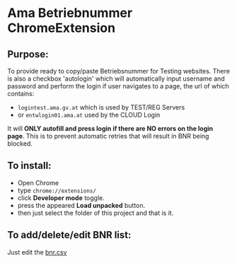 # Ama Betriebnummer ChromeExtension 

## Purpose:
To provide ready to copy/paste Betriebsnummer for Testing websites. There is also a checkbox 'autologin' which
will automatically input username and password and perform the login if user navigates to a page, the url of which contains:
- `logintest.ama.gv.at` which is used by TEST/REG Servers
- or `entwlogin01.ama.at` used by the CLOUD Login

It will **ONLY autofill and press login if there are NO errors on the login page**. This is to prevent automatic
retries that will result in BNR being blocked.

## To install:
 - Open Chrome
 - type `chrome://extensions/`
 - click **Developer mode** toggle.
 - press the appeared **Load unpacked** button.
 - then just select the folder of this project and that is it.

## To add/delete/edit BNR list:
Just edit the [bnr.csv](./reviews.txt)


